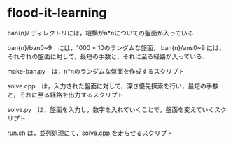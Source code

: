 # flood-it-learning

ban{n}/
ディレクトリには，縦横がn*nについての盤面が入っている

ban{n}/ban0~9　には，1000 * 10のランダムな盤面，
ban{n}/ans0~9 には，それぞれの盤面に対して，最短の手数と，それに至る経路が入っている．

make-ban.py　は，n*nのランダムな盤面を作成するスクリプト

solve.cpp　は，入力された盤面に対して，深さ優先探索を行い，最短の手数と，それに至る経路を出力するスクリプト

solve.py　は，盤面を入力し，数字を入れていくことで，盤面を変えていくスクリプト

run.sh は，並列処理にて，solve.cpp を走らせるスクリプト
